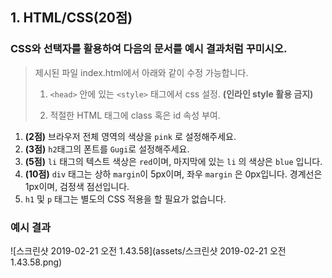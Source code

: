 ## 1. HTML/CSS(20점)

### CSS와 선택자를 활용하여 다음의 문서를 예시 결과처럼 꾸미시오.

> 제시된 파일 index.html에서 아래와 같이 수정 가능합니다.
>
> 1.  `<head>` 안에 있는 `<style>` 태그에서 css 설정. **(인라인 style 활용 금지)**
>
> 2. 적절한 HTML 태그에 class 혹은 id 속성 부여.

1. **(2점)** 브라우저 전체 영역의 색상을 `pink` 로 설정해주세요.
2. **(3점)** `h2`태그의 폰트를 `Gugi`로 설정해주세요.
3. **(5점)** `li` 태그의 텍스트 색상은 `red`이며, 마지막에 있는 `li` 의 색상은 `blue` 입니다.
4. **(10점)** `div` 태그는 상하 `margin`이 5px이며, 좌우 `margin` 은 0px입니다. 경계선은 1px이며, 검정색 점선입니다.
5. `h1` 및 `p` 태그는 별도의 CSS 적용을 할 필요가 없습니다.

### 예시 결과

![스크린샷 2019-02-21 오전 1.43.58](assets/스크린샷 2019-02-21 오전 1.43.58.png)
